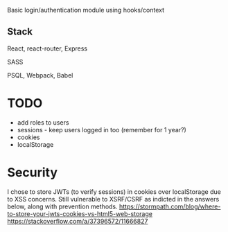 Basic login/authentication module using hooks/context

## Stack
React, react-router, Express

SASS

PSQL, Webpack, Babel


# TODO
- add roles to users
- sessions - keep users logged in too (remember for 1 year?)
- cookies
- localStorage

# Security

I chose to store JWTs (to verify sessions) in cookies over localStorage due to XSS concerns. Still vulnerable to XSRF/CSRF as indicted in the answers below, along with prevention methods.
https://stormpath.com/blog/where-to-store-your-jwts-cookies-vs-html5-web-storage
https://stackoverflow.com/a/37396572/11666827